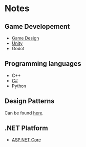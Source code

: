 # Notes

## Game Developement

- [Game Design](CONTENT/GAME%20DEVELOPEMENT/GAME%20DESIGN/GAME%20DESIGN.md)
- [Unity](CONTENT/GAME%20DEVELOPEMENT/UNITY/UNITY.md)
- Godot

## Programming languages

- C++
- [C#](CONTENT/PROGRAMMING%20LANGUAGES/CSHARP/MAIN.md)
- Python

## Design Patterns

Can be found [here](https://github.com/Vlashious/DesignPatterns).

## .NET Platform

- [ASP.NET Core](CONTENT/DOTNET/ASPNETCORE.md)
